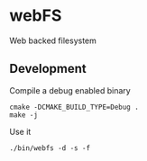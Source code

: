 # webFS

Web backed filesystem

## Development

Compile a debug enabled binary
```
cmake -DCMAKE_BUILD_TYPE=Debug .
make -j
```

Use it
```
./bin/webfs -d -s -f
```

